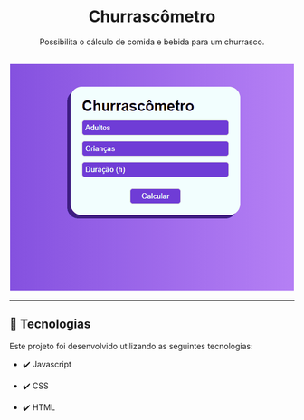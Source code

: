 <h1 align="center">Churrascômetro</h1>

<p align="center">Possibilita o cálculo de comida e bebida para um churrasco.</p>
<br>

<div align="center">
    <img src="../projeto_churrascometro\gifs\Animação.gif" alt="demo">
</div>

<hr>

## 🚀 Tecnologias

Este projeto foi desenvolvido utilizando as seguintes tecnologias:

- ✔️ Javascript

- ✔️ CSS

- ✔️ HTML
